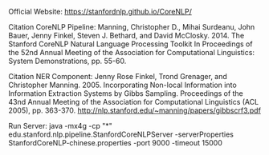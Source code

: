 Official Website: https://stanfordnlp.github.io/CoreNLP/

Citation CoreNLP Pipeline: Manning, Christopher D., Mihai Surdeanu, John Bauer, Jenny Finkel, Steven J. Bethard, and David McClosky. 2014. The Stanford CoreNLP Natural Language Processing Toolkit In Proceedings of the 52nd Annual Meeting of the Association for Computational Linguistics: System Demonstrations, pp. 55-60.


Citation NER Component: Jenny Rose Finkel, Trond Grenager, and Christopher Manning. 2005. Incorporating Non-local Information into Information Extraction Systems by Gibbs Sampling. Proceedings of the 43nd Annual Meeting of the Association for Computational Linguistics (ACL 2005), pp. 363-370. http://nlp.stanford.edu/~manning/papers/gibbscrf3.pdf



Run Server:
java -mx4g -cp "*" edu.stanford.nlp.pipeline.StanfordCoreNLPServer -serverProperties StanfordCoreNLP-chinese.properties -port 9000 -timeout 15000